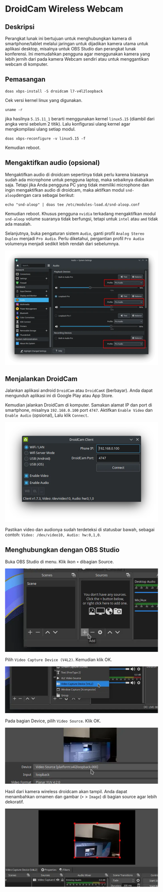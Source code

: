 # DroidCam Wireless Webcam

## Deskripsi

Perangkat lunak ini bertujuan untuk menghubungkan kamera di smartphone/tablet melalui jaringan untuk dijadikan kamera utama untuk aplikasi desktop, misalnya untuk OBS Studio dan perangkat lunak konferensi. Ini memudahkan pengguna agar menggunakan kamera yang lebih jernih dari pada kamera Webcam sendiri atau untuk menggantikan webcam di komputer.

## Pemasangan

```
doas xbps-install -S droidcam l7-v4l2loopback
```

Cek versi kernel linux yang digunakan.

```
uname -r
```

jika hasilnya `5.15.11_1` berarti menggunakan kernel `linux5.15` (diambil dari angka versi sebelum 2 titik). Lalu konfigurasi ulang kernel agar mengkompilasi ulang setiap modul.

```
doas xbps-reconfigure -v linux5.15 -f
```

Kemudian reboot.

## Mengaktifkan audio (opsional)

Mengaktifkan audio di droidcam sepertinya tidak perlu karena biasanya sudah ada microphone untuk pengguna laptop, maka sebaiknya diabaikan saja. Tetapi jika Anda pengguna PC yang tidak memiliki microphone dan ingin mengaktifkan audio di droidcam, maka aktifkan modul `snd-aloop`dengan cara sebagai berikut:

```
echo "snd-aloop" | doas tee /etc/modules-load.d/snd-aloop.conf
```
Kemudian reboot. Khusus pengguna `nvidia` terkadang mengaktifkan modul `snd-aloop` volume suaranya tidak berfungsi, tetapi untuk `intel` atau `amd` tidak ada masalah.

Selanjutnya, buka pengaturan sistem `Audio`, ganti profil `Analog Stereo Duplex` menjadi `Pro Audio`. Perlu diketahui, pergantian profil `Pro Audio` volumenya menjadi sedikit lebih rendah dari sebelumnya.

![PRO Audio Pipewire LangitKetujuh](../media/image/audio-settings-langitketujuh-id.webp)

## Menjalankan DroidCam

Jalankan aplikasi android `DroidCam` atau `DroidCamX` (berbayar). Anda dapat mengunduh aplikasi ini di Google Play atau App Store.

Kemudian jalankan DroidCam di komputer. Samakan alamat IP dan port di smartphone, misalnya `192.168.0.100` port `4747`. Aktifkan `Enable Video` dan `Enable Audio` (opsional), Lalu klik `Connect`.

![DroidCAM LangitKetujuh](../media/image/droidcam-langitketujuh-id.webp)

Pastikan video dan audionya sudah terdeteksi di statusbar bawah, sebagai contoh: `Video: /dev/video10, Audio: hw:0,1,0`.

## Menghubungkan dengan OBS Studio

Buka OBS Studio di menu. Klik ikon `+` dibagian Source.

![DroidCAM OBS LangitKetujuh](../media/image/droidcam-obs-langitketujuh-id-1.webp)

Pilih `Video Capture Device (V4L2)`. Kemudian klik OK.

![DroidCAM OBS LangitKetujuh](../media/image/droidcam-obs-langitketujuh-id-2.webp)

Pada bagian Device, pilih `Video Source`. Klik OK.

![DroidCAM OBS LangitKetujuh](../media/image/droidcam-obs-langitketujuh-id-3.webp)

Hasil dari kamera wireless droidcam akan tampil. Anda dapat menambahkan ornamen dan gambar (`+` > `Image`) di bagian source agar lebih dekoratif.

![DroidCAM OBS LangitKetujuh](../media/image/droidcam-obs-langitketujuh-id-4.webp)
